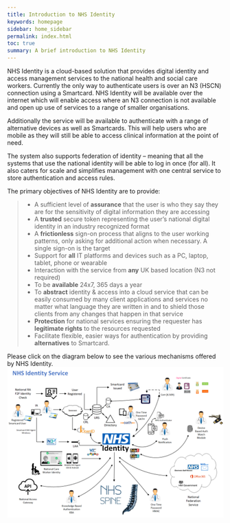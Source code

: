 ```yaml
---
title: Introduction to NHS Identity 
keywords: homepage
sidebar: home_sidebar
permalink: index.html
toc: true
summary: A brief introduction to NHS Identity
---
```


NHS Identity is a cloud-based solution that provides digital identity and access management services to the national health and social care workers. Currently the only way to authenticate users is over an N3 (HSCN) connection using a Smartcard.  NHS Identity will be available over the internet which will enable access where an N3 connection is not available and open up use of services to a range of smaller organisations.

Additionally the service will be available to authenticate with a range of alternative devices as well as Smartcards.  This will help users who are mobile as they will still be able to access clinical information at the point of need.

The system also supports federation of identity – meaning that all the systems that use the national identity will be able to log in once (for all). It also caters for scale and simplifies management with one central service to store authentication and access rules.

The primary objectives of NHS Identity are to provide:

> * A sufficient level of **assurance** that the user is who they say they are for the sensitivity of digital information they are accessing
> * A **trusted** secure token representing the user’s national digital identity in an industry recognized format
> * A **frictionless** sign-on process that aligns to the user working patterns, only asking for additional action when necessary. A single sign-on is the target
> * Support for **all** IT platforms and devices such as a PC, laptop, tablet, phone or wearable
> * Interaction with the service from **any** UK based location (N3 not required)
> * To be **available** 24x7, 365 days a year
> * To **abstract** identity & access into a cloud service that can be easily consumed by many client applications and services no matter what language they are written in and to shield those clients from any changes that happen in that service
> * **Protection** for national services ensuring the requester has **legitimate rights** to the resources requested
> * Facilitate flexible, easier ways for authentication by providing **alternatives** to Smartcard.

Please click on the diagram below to see the various mechanisms offered by NHS Identity.
	<a href="images/NHSIdentityoverview.png" target="_blank"><img src="images/NHSIdentityoverview.png"></a>